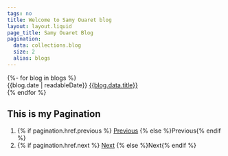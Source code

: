 ```yaml
---
tags: no
title: Welcome to Samy Ouaret blog
layout: layout.liquid
page_title: Samy Ouaret Blog
pagination:
  data: collections.blog
  size: 2
  alias: blogs
---
```


<div class="flex flex-col">
{%- for blog in blogs %}
<div class="flex flex-col">
<time class="text-lg font-semibold text-gray-700">{{blog.date | readableDate}}</time>
<a href="{{blog.url}}" class="text-2xl font-bold text-gray-800 hover:text-blue-700">{{blog.data.title}}</a><br>
</div>
{% endfor %}
</div>

<nav aria-labelledby="my-pagination">
<h2 id="my-pagination">This is my Pagination</h2>
<ol>
<li>
{% if pagination.href.previous %}
 <a href="{{ pagination.href.previous }}">Previous</a>
{% else %}Previous{% endif %}
</li>
<li>
{% if pagination.href.next %}
 <a href="{{ pagination.href.next }}">Next</a>
{% else %}Next{% endif %}
</li>
</ol>
</nav>